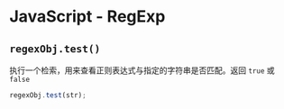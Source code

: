 # JavaScript - RegExp

## `regexObj.test()`

执行一个检索，用来查看正则表达式与指定的字符串是否匹配。返回 `true` 或 `false`

```javascript
regexObj.test(str);
```